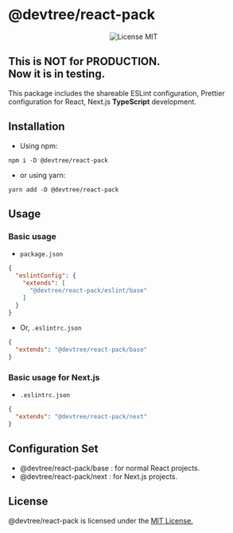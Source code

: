 # @devtree/react-pack

<p align="center">
  <img src="https://img.shields.io/github/license/haroolabs/devtree?style=for-the-badge" alt="License MIT">
</p>

This is NOT for PRODUCTION.\
Now it is in testing.
---

This package includes the shareable ESLint configuration,
Prettier configuration for React, Next.js <b>TypeScript</b> development.

## Installation
- Using npm:
```shell script
npm i -D @devtree/react-pack
```

- or using yarn:
```shell script
yarn add -D @devtree/react-pack
```

## Usage

### Basic usage
- `package.json`
```json
{
  "eslintConfig": {
    "extends": [
      "@devtree/react-pack/eslint/base"
    ]
  }
} 
```

- Or, `.eslintrc.json`
```json
{
  "extends": "@devtree/react-pack/base"
}
```

### Basic usage for Next.js
- `.eslintrc.json`
```json
{
  "extends": "@devtree/react-pack/next"
}
```

## Configuration Set

- @devtree/react-pack/base : for normal React projects.
- @devtree/react-pack/next : for Next.js projects.

## License

@devtree/react-pack is licensed under the [MIT License.](https://github.com/haroolabs/devtree/blob/main/LICENSE)
